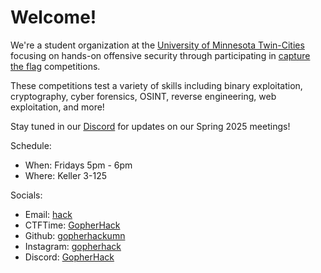 # Welcome!

We're a student organization at the [University of Minnesota Twin-Cities][umn]
focusing on hands-on offensive security through participating in [capture the
flag][ctf] competitions.

[umn]: https://umn.edu
[ctf]: https://ctftime.org/ctf-wtf/

These competitions test a variety of skills including binary exploitation,
cryptography, cyber forensics, OSINT, reverse engineering, web exploitation, and
more!

Stay tuned in our [Discord] for updates on our Spring 2025 meetings!

Schedule:

- When: Fridays 5pm - 6pm
- Where: Keller 3-125

Socials:

- Email: [hack](mailto:hack@umn.edu)
- CTFTime: [GopherHack](https://ctftime.org/team/177350)
- Github: [gopherhackumn](https://github.com/gopherhackumn)
- Instagram: [gopherhack](https://www.instagram.com/gopherhack)
- Discord: [GopherHack][discord]

[discord]: https://discord.gg/GSmx6FQFfT
